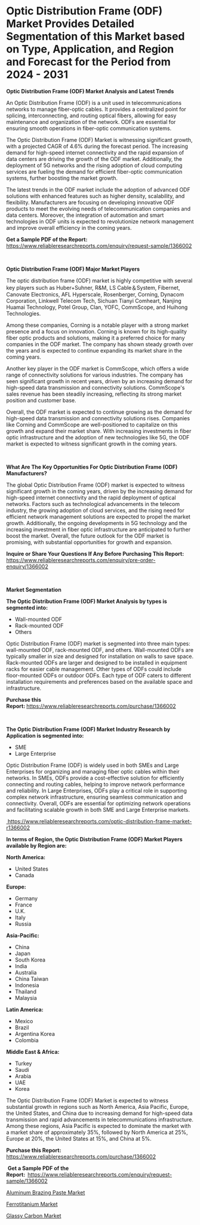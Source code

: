 <p><h1>Optic Distribution Frame (ODF) Market Provides Detailed Segmentation of this Market based on Type, Application, and Region and Forecast for the Period from 2024 - 2031</h1></p><p><strong>Optic Distribution Frame (ODF) Market Analysis and Latest Trends</strong></p>
<p><p>An Optic Distribution Frame (ODF) is a unit used in telecommunications networks to manage fiber-optic cables. It provides a centralized point for splicing, interconnecting, and routing optical fibers, allowing for easy maintenance and organization of the network. ODFs are essential for ensuring smooth operations in fiber-optic communication systems.</p><p>The Optic Distribution Frame (ODF) Market is witnessing significant growth, with a projected CAGR of 4.6% during the forecast period. The increasing demand for high-speed internet connectivity and the rapid expansion of data centers are driving the growth of the ODF market. Additionally, the deployment of 5G networks and the rising adoption of cloud computing services are fueling the demand for efficient fiber-optic communication systems, further boosting the market growth.</p><p>The latest trends in the ODF market include the adoption of advanced ODF solutions with enhanced features such as higher density, scalability, and flexibility. Manufacturers are focusing on developing innovative ODF products to meet the evolving needs of telecommunication companies and data centers. Moreover, the integration of automation and smart technologies in ODF units is expected to revolutionize network management and improve overall efficiency in the coming years.</p></p>
<p><strong>Get a Sample PDF of the Report:&nbsp;</strong> <a href="https://www.reliableresearchreports.com/enquiry/request-sample/1366002">https://www.reliableresearchreports.com/enquiry/request-sample/1366002</a></p>
<p>&nbsp;</p>
<p><strong>Optic Distribution Frame (ODF) Major Market Players</strong></p>
<p><p>The optic distribution frame (ODF) market is highly competitive with several key players such as Huber+Suhner, R&M, LS Cable＆System, Fibernet, Canovate Electronics, AFL Hyperscale, Rosenberger, Corning, Dynacom Corporation, Linkwell Telecom Tech, Sichuan Tianyi Comheart, Nanjing Huamai Technology, Potel Group, Clan, YOFC, CommScope, and Huihong Technologies.</p><p>Among these companies, Corning is a notable player with a strong market presence and a focus on innovation. Corning is known for its high-quality fiber optic products and solutions, making it a preferred choice for many companies in the ODF market. The company has shown steady growth over the years and is expected to continue expanding its market share in the coming years.</p><p>Another key player in the ODF market is CommScope, which offers a wide range of connectivity solutions for various industries. The company has seen significant growth in recent years, driven by an increasing demand for high-speed data transmission and connectivity solutions. CommScope's sales revenue has been steadily increasing, reflecting its strong market position and customer base.</p><p>Overall, the ODF market is expected to continue growing as the demand for high-speed data transmission and connectivity solutions rises. Companies like Corning and CommScope are well-positioned to capitalize on this growth and expand their market share. With increasing investments in fiber optic infrastructure and the adoption of new technologies like 5G, the ODF market is expected to witness significant growth in the coming years.</p></p>
<p>&nbsp;</p>
<p><strong>What Are The Key Opportunities For Optic Distribution Frame (ODF) Manufacturers?</strong></p>
<p><p>The global Optic Distribution Frame (ODF) market is expected to witness significant growth in the coming years, driven by the increasing demand for high-speed internet connectivity and the rapid deployment of optical networks. Factors such as technological advancements in the telecom industry, the growing adoption of cloud services, and the rising need for efficient network management solutions are expected to propel the market growth. Additionally, the ongoing developments in 5G technology and the increasing investment in fiber optic infrastructure are anticipated to further boost the market. Overall, the future outlook for the ODF market is promising, with substantial opportunities for growth and expansion.</p></p>
<p><strong>Inquire or Share Your Questions If Any Before Purchasing This Report:</strong> <a href="https://www.reliableresearchreports.com/enquiry/pre-order-enquiry/1366002">https://www.reliableresearchreports.com/enquiry/pre-order-enquiry/1366002</a></p>
<p>&nbsp;</p>
<p><strong>Market Segmentation</strong></p>
<p><strong>The Optic Distribution Frame (ODF) Market Analysis by types is segmented into:</strong></p>
<p><ul><li>Wall-mounted ODF</li><li>Rack-mounted ODF</li><li>Others</li></ul></p>
<p><p>Optic Distribution Frame (ODF) market is segmented into three main types: wall-mounted ODF, rack-mounted ODF, and others. Wall-mounted ODFs are typically smaller in size and designed for installation on walls to save space. Rack-mounted ODFs are larger and designed to be installed in equipment racks for easier cable management. Other types of ODFs could include floor-mounted ODFs or outdoor ODFs. Each type of ODF caters to different installation requirements and preferences based on the available space and infrastructure.</p></p>
<p><strong>Purchase this Report:&nbsp;</strong><a href="https://www.reliableresearchreports.com/purchase/1366002">https://www.reliableresearchreports.com/purchase/1366002</a></p>
<p>&nbsp;</p>
<p><strong>The Optic Distribution Frame (ODF) Market Industry Research by Application is segmented into:</strong></p>
<p><ul><li>SME</li><li>Large Enterprise</li></ul></p>
<p><p>Optic Distribution Frame (ODF) is widely used in both SMEs and Large Enterprises for organizing and managing fiber optic cables within their networks. In SMEs, ODFs provide a cost-effective solution for efficiently connecting and routing cables, helping to improve network performance and reliability. In Large Enterprises, ODFs play a critical role in supporting complex network infrastructure, ensuring seamless communication and connectivity. Overall, ODFs are essential for optimizing network operations and facilitating scalable growth in both SME and Large Enterprise markets.</p></p>
<p><a href="https://www.reliableresearchreports.com/optic-distribution-frame-market-r1366002">&nbsp;https://www.reliableresearchreports.com/optic-distribution-frame-market-r1366002</a></p>
<p><strong>In terms of Region, the Optic Distribution Frame (ODF) Market Players available by Region are:</strong></p>
<p>
    <p> <strong> North America: </strong>
        <ul>
            <li>United States</li>
            <li>Canada</li>
        </ul>
        </p> 
    <p> <strong> Europe: </strong>
        <ul>
            <li>Germany</li>
            <li>France</li>
            <li>U.K.</li>
            <li>Italy</li>
            <li>Russia</li>
        </ul>
        </p> 
    <p> <strong> Asia-Pacific: </strong>
        <ul>
            <li>China</li>
            <li>Japan</li>
            <li>South Korea</li>
            <li>India</li>
            <li>Australia</li>
            <li>China Taiwan</li>
            <li>Indonesia</li>
            <li>Thailand</li>
            <li>Malaysia</li>
        </ul>
        </p> 
    <p> <strong> Latin America: </strong>
        <ul>
            <li>Mexico</li>
            <li>Brazil</li>
            <li>Argentina Korea</li>
            <li>Colombia</li>
        </ul>
        </p> 
    <p> <strong> Middle East & Africa: </strong>
        <ul>
            <li>Turkey</li>
            <li>Saudi</li>
            <li>Arabia</li>
            <li>UAE</li>
            <li>Korea</li>
        </ul>
    </p>
    </p>
<p><p>The Optic Distribution Frame (ODF) Market is expected to witness substantial growth in regions such as North America, Asia Pacific, Europe, the United States, and China due to increasing demand for high-speed data transmission and rapid advancements in telecommunications infrastructure. Among these regions, Asia Pacific is expected to dominate the market with a market share of approximately 35%, followed by North America at 25%, Europe at 20%, the United States at 15%, and China at 5%.</p></p>
<p><strong>Purchase this Report: </strong><a href="https://www.reliableresearchreports.com/purchase/1366002">https://www.reliableresearchreports.com/purchase/1366002</a></p>
<p>&nbsp;<strong>Get a Sample PDF of the Report:&nbsp;&nbsp;</strong><a href="https://www.reliableresearchreports.com/enquiry/request-sample/1366002">https://www.reliableresearchreports.com/enquiry/request-sample/1366002</a></p>
<p><strong></strong></p>
<p><p><a href="https://issuu.com/reportprime-2/docs/aluminum-brazing-paste-market-size-2030.pptx">Aluminum Brazing Paste Market</a></p><p><a href="https://issuu.com/reportprime-2/docs/ferrotitanium-market-size-2030.pptx">Ferrotitanium Market</a></p><p><a href="https://issuu.com/reportprime-2/docs/glassy-carbon-market-size-2030.pptx">Glassy Carbon Market</a></p></p>